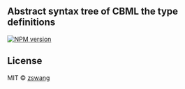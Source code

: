 Abstract syntax tree of CBML the type definitions
----

[![NPM version][npm-image]][npm-url]

## License

MIT © [zswang](http://weibo.com/zswang)

[npm-url]: https://npmjs.org/package/cbml-ast
[npm-image]: https://badge.fury.io/js/cbml-ast.svg
